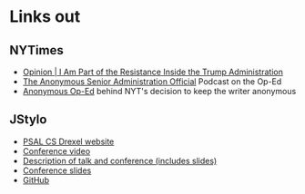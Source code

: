 # Links out

## NYTimes

* [Opinion | I Am Part of the Resistance Inside the Trump Administration](https://www.nytimes.com/2018/09/05/opinion/trump-white-house-anonymous-resistance.html)
* [The Anonymous Senior Administration Official](https://www.nytimes.com/2018/09/06/podcasts/the-daily/trump-administration-official-anonymous-op-ed.html) Podcast on the Op-Ed
* [Anonymous Op-Ed](https://www.nytimes.com/2018/09/05/business/media/new-york-times-trump-anonymous.html) behind NYT's decision to keep the writer anonymous

## JStylo

* [PSAL CS Drexel website](https://psal.cs.drexel.edu/index.php/Main_Page)
* [Conference video](https://www.youtube.com/watch?v=-b0Ta9h62_E)
* [Description of talk and conference (includes slides)](https://events.ccc.de/congress/2011/Fahrplan/events/4781.en.html)
* [Conference slides](https://events.ccc.de/congress/2011/Fahrplan/attachments/2019_28C3-authorship.pdf)
* [GitHub](https://github.com/psal/jstylo)

